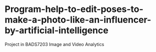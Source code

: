 # Program-help-to-edit-poses-to-make-a-photo-like-an-influencer-by-artificial-intelligence
Project  in BADS7203 Image and Video Analytics
